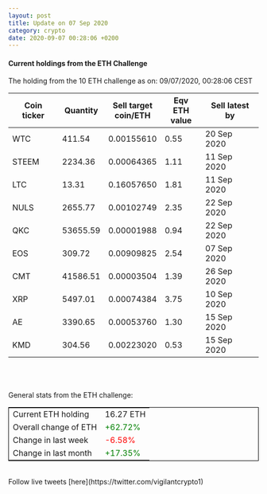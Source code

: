 ```yaml
---
layout: post
title: Update on 07 Sep 2020
category: crypto
date: 2020-09-07 00:28:06 +0200
---
```

<!-- Global site tag (gtag.js) - Google Analytics -->
<script async src="https://www.googletagmanager.com/gtag/js?id=UA-103831149-5"></script>
<script>
  window.dataLayer = window.dataLayer || [];
  function gtag(){dataLayer.push(arguments);}
  gtag('js', new Date());

  gtag('config', 'UA-103831149-5');
</script>


#### Current holdings from the ETH Challenge

The holding from the 10 ETH challenge as on: 09/07/2020, 00:28:06 CEST

|Coin ticker|Quantity|Sell target<br>coin/ETH|Eqv ETH<br>value|Sell latest by|
|-----------|--------|-----------|-----------|--------------|
WTC|411.54|  0.00155610|0.55|20 Sep 2020|
STEEM|2234.36|  0.00064365|1.11|11 Sep 2020|
LTC|13.31|  0.16057650|1.81|11 Sep 2020|
NULS|2655.77|  0.00102749|2.35|22 Sep 2020|
QKC|53655.59|  0.00001988|0.94|22 Sep 2020|
EOS|309.72|  0.00909825|2.54|07 Sep 2020|
CMT|41586.51|  0.00003504|1.39|26 Sep 2020|
XRP|5497.01|  0.00074384|3.75|10 Sep 2020|
AE|3390.65|  0.00053760|1.30|15 Sep 2020|
KMD|304.56|  0.00223020|0.53|15 Sep 2020|

<br>
<br>
<br>
General stats from the ETH challenge:

<table style="border:1px solid black;margin-left:auto;margin-right:auto;">
	<tbody>
	<tr>
		<td>Current ETH holding</td>
		<td>     16.27 ETH</td>
	</tr>
	<tr>
		<td>Overall change of ETH</td>
		<td><font color="green">+62.72%</font></td>
	</tr>
	<tr>
		<td>Change in last week</td>
		<td><font color="red">-6.58%</font></td>
	</tr>
	<tr>
		<td>Change in last month</td>
		<td><font color="green">+17.35%</font></td>
	</tr>
	</tbody>
</table>

<br>
Follow live tweets [here](https://twitter.com/vigilantcrypto1)
<br>
<br>